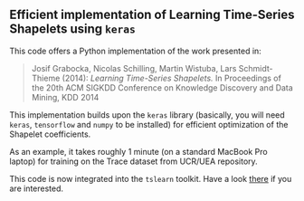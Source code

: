 Efficient implementation of Learning Time-Series Shapelets using `keras`
---

This code offers a Python implementation of the work presented in:

> Josif Grabocka, Nicolas Schilling, Martin Wistuba, Lars Schmidt-Thieme (2014): _Learning Time-Series Shapelets._
> In Proceedings of the 20th ACM SIGKDD Conference on Knowledge Discovery and Data Mining, KDD 2014

This implementation builds upon the `keras` library (basically, you will need `keras`, `tensorflow` and `numpy` to be 
installed) for efficient optimization of the Shapelet coefficients.

As an example, it takes roughly 1 minute (on a standard MacBook Pro laptop) for training on the Trace dataset from 
UCR/UEA repository.

This code is now integrated into the `tslearn` toolkit.
Have a look [there](https://github.com/rtavenar/tslearn) if you are interested.
